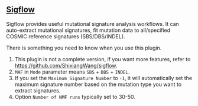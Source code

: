 ## [Sigflow](/advance/sigflow)

Sigflow provides useful mutational signature analysis workflows. It can auto-extract mutational signatures, fit mutation
data to all/specified COSMIC reference signatures (SBS/DBS/INDEL).

There is something you need to know when you use this plugin.

1. This plugin is not a complete version, if you want more features, refer to <https://github.com/ShixiangWang/sigflow>.
2. `MAF` in `Mode` parameter means `SBS` + `DBS` + `INDEL`.
3. If you set the `Maximum Signature Number` to `-1`, it will automatically set the maximum signature number based on
   the mutation type you want to extract signatures.
4. Option `Number of NMF runs` typically set to 30-50.